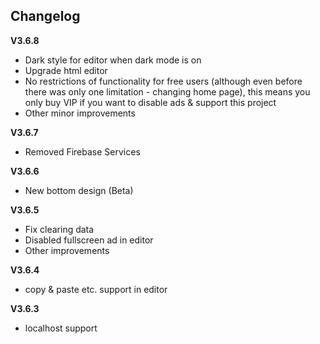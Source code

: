 ## Changelog
**V3.6.8**
- Dark style for editor when dark mode is on
- Upgrade html editor
- No restrictions of functionality for free users (although even before there was only one limitation - changing home page), this means you only buy VIP if you want to disable ads & support this project
- Other minor improvements

**V3.6.7**
- Removed Firebase Services

**V3.6.6**
- New bottom design (Beta)

**V3.6.5**
- Fix clearing data
- Disabled fullscreen ad in editor
- Other improvements

**V3.6.4**
- copy & paste etc. support in editor

**V3.6.3**
- localhost support
